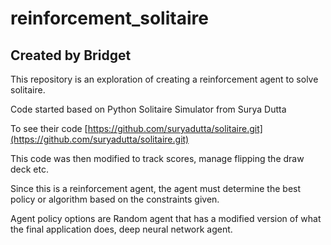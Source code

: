# reinforcement_solitaire

## Created by Bridget

This repository is an exploration of creating a reinforcement agent to solve solitaire.

Code started based on Python Solitaire Simulator from Surya Dutta

To see their code [https://github.com/suryadutta/solitaire.git](https://github.com/suryadutta/solitaire.git)

This code was then modified to track scores, manage flipping the draw deck etc.

Since this is a reinforcement agent, the agent must determine the best policy or algorithm based on the constraints given.

Agent policy options are Random agent that has a modified version of what the final application does, deep neural network agent.
